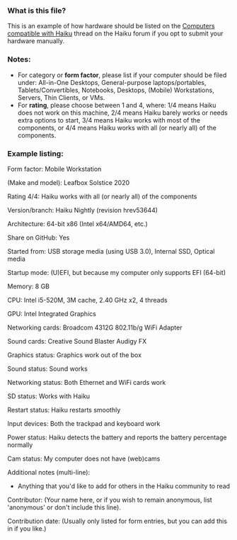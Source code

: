 ### What is this file?

This is an example of how hardware should be listed on the [Computers compatible with Haiku](https://discuss.haiku-os.org/t/computers-compatible-with-haiku-v3/7640)
thread on the Haiku forum if you opt to submit your hardware manually.

### Notes:

* For category or **form factor**, please list if your computer should be filed under:
All-in-One Desktops, General-purpose laptops/portables, Tablets/Convertibles, Notebooks,
Desktops, (Mobile) Workstations, Servers, Thin Clients, or VMs.
* For **rating**, please choose between 1 and 4, where: 1/4 means Haiku does not work on this machine,
2/4 means Haiku barely works or needs extra options to start, 3/4 means Haiku works with most of the components,
or 4/4 means Haiku works with all (or nearly all) of the components.

### Example listing:

Form factor: Mobile Workstation

(Make and model): Leafbox Solstice 2020

Rating 4/4: Haiku works with all (or nearly all) of the components

Version/branch: Haiku Nightly (revision hrev53644)

Architecture: 64-bit x86 (Intel x64/AMD64, etc.)

Share on GitHub: Yes

Started from: USB storage media (using USB 3.0), Internal SSD, Optical media

Startup mode: (U)EFI, but because my computer only supports EFI (64-bit)

Memory: 8 GB

CPU: Intel i5-520M, 3M cache, 2.40 GHz x2, 4 threads

GPU: Intel Integrated Graphics

Networking cards: Broadcom 4312G 802.11b/g WiFi Adapter

Sound cards: Creative Sound Blaster Audigy FX

Graphics status: Graphics work out of the box

Sound status: Sound works

Networking status: Both Ethernet and WiFi cards work

SD status: Works with Haiku

Restart status: Haiku restarts smoothly

Input devices: Both the trackpad and keyboard work

Power status: Haiku detects the battery and reports the battery percentage normally

Cam status: My computer does not have (web)cams	

Additional notes (multi-line):

* Anything that you'd like to add for others in the Haiku community to read		

Contributor: (Your name here, or if you wish to remain anonymous, list 'anonymous' or don't include this line).

Contribution date: (Usually only listed for form entries, but you can add this in if you like.)
